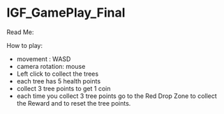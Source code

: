 # IGF_GamePlay_Final
Read Me:

How to play:
- movement : WASD
- camera rotation: mouse
- Left click to collect the trees
- each tree has 5 health points
- collect 3 tree points to get 1 coin
- each time you collect 3 tree points go to the Red Drop Zone to collect the Reward and to reset the tree points.
